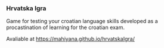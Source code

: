 <h3>Hrvatska Igra</h3>

<p>Game for testing your croatian language skills developed as a procastination of learning for the croatian exam.<p>

<p>Avaliable at <a href="https://mahiyana.github.io/hrvatskaIgra/">https://mahiyana.github.io/hrvatskaIgra/</a></p>
